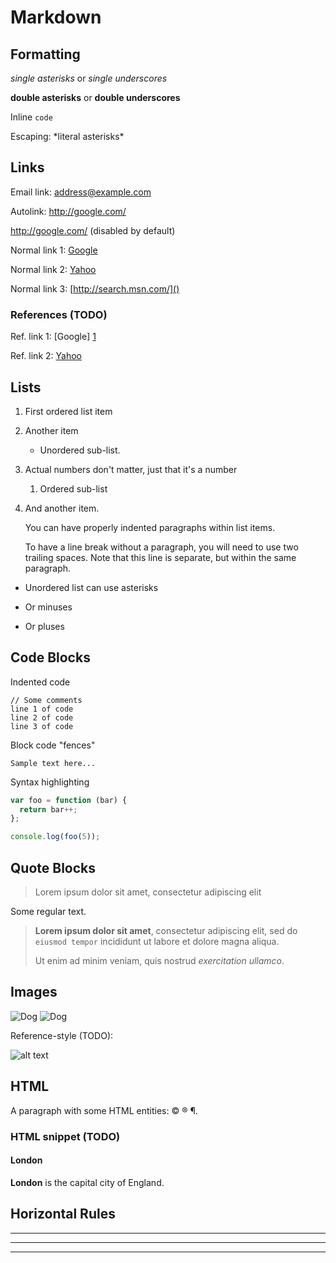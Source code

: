 # Markdown

## Formatting
*single asterisks* or _single underscores_

**double asterisks** or __double underscores__

Inline `code`

Escaping: \*literal asterisks\*


## Links
Email link: <address@example.com>

Autolink: <http://google.com/>

http://google.com/ (disabled by default)

Normal link 1: [Google](http://google.com/ "Google")

Normal link 2: [Yahoo](http://search.yahoo.com/)

Normal link 3: [http://search.msn.com/]()


### References (TODO)
Ref. link 1: [Google] [1]

Ref. link 2: [Yahoo][]

  [1]:      http://google.com/       "Google"
  [yahoo]:  http://search.yahoo.com/ "Yahoo Search"


## Lists

1. First ordered list item
2. Another item
   * Unordered sub-list. 
1. Actual numbers don't matter, just that it's a number
   1. Ordered sub-list
4. And another item.

   You can have properly indented paragraphs within list items.

   To have a line break without a paragraph, you will need to use two trailing spaces.
   Note that this line is separate, but within the same paragraph.

* Unordered list can use asterisks
- Or minuses
+ Or pluses


## Code Blocks

Indented code

    // Some comments
    line 1 of code
    line 2 of code
    line 3 of code


Block code "fences"

```
Sample text here...
```

Syntax highlighting

``` js
var foo = function (bar) {
  return bar++;
};

console.log(foo(5));
```


## Quote Blocks

> Lorem ipsum dolor sit amet, consectetur adipiscing elit

Some regular text.

> **Lorem ipsum dolor sit amet**, consectetur adipiscing elit,
> sed do `eiusmod tempor` incididunt ut labore et dolore magna aliqua.
> 
> Ut enim ad minim veniam, quis nostrud *exercitation ullamco*.


## Images

![Dog](https://www.seznam.cz/media/img/dogs/krasty_04.png)
![Dog](https://www.seznam.cz/media/img/dogs/krasty_06.png)

Reference-style (TODO):

![alt text][dog]

[dog]: https://www.seznam.cz/media/img/dogs/krasty_07.png


## HTML
A paragraph with some HTML entities: &copy; &reg; &para;.

### HTML snippet (TODO)
<div>
  <h4>London</h4>
  <p><strong>London</strong> is the capital city of England.</p>
</div>


## Horizontal Rules

---
***
___
